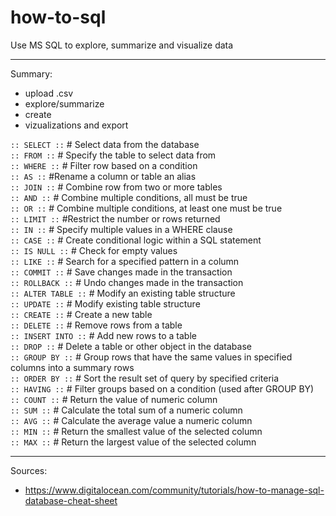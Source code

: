 # how-to-sql

Use MS SQL to explore, summarize and visualize data

<hr />

Summary:

- upload .csv 
- explore/summarize 
- create 
- vizualizations and export

`:: SELECT ::` # Select data from the database <br>
`:: FROM ::` # Specify the table to select data from <br>
`:: WHERE ::` # Filter row based on a condition <br>
`:: AS ::` #Rename a column or table an alias <br>
`:: JOIN ::` # Combine row from two or more tables <br>
`:: AND ::` # Combine multiple conditions, all must be true <br>
`:: OR ::` # Combine multiple conditions, at least one must be true <br>
`:: LIMIT ::` #Restrict the number or rows returned <br>
`:: IN ::` # Specify multiple values in a WHERE clause <br>
`:: CASE ::` # Create conditional logic within a SQL statement <br>
`:: IS NULL ::` # Check for empty values <br>
`:: LIKE ::` # Search for a specified pattern in a column <br>
`:: COMMIT ::` # Save changes made in the transaction <br>
`:: ROLLBACK ::` # Undo changes made in the transaction <br>
`:: ALTER TABLE ::` # Modify an existing table structure <br>
`:: UPDATE ::` # Modify existing table structure <br>
`:: CREATE ::` # Create a new table <br>
`:: DELETE ::` # Remove rows from a table <br>
`:: INSERT INTO ::` # Add new rows to a table <br>
`:: DROP ::` # Delete a table or other object in the database <br>
`:: GROUP BY ::` # Group rows that have the same values in specified columns into a summary rows <br>
`:: ORDER BY ::` # Sort the result set of query by specified criteria <br>
`:: HAVING ::` # Filter groups based on a condition (used after GROUP BY) <br>
`:: COUNT ::` # Return the value of numeric column <br>
`:: SUM ::` # Calculate the total sum of a numeric column <br>
`:: AVG ::` # Calculate the average value a numeric column <br>
`:: MIN ::` # Return the smallest value of the selected column <br>
`:: MAX ::` # Return the largest value of the selected column <br>



<hr />

Sources:

- https://www.digitalocean.com/community/tutorials/how-to-manage-sql-database-cheat-sheet
